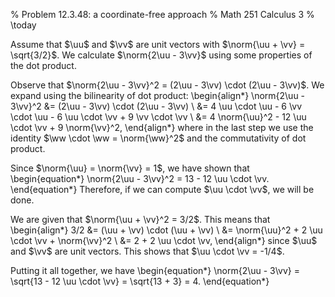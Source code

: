 % Problem 12.3.48: a coordinate-free approach
% Math 251 Calculus 3
% \today

Assume that $\uu$ and $\vv$ are unit vectors with $\norm{\uu + \vv} = \sqrt{3/2}$. We calculate $\norm{2\uu - 3\vv}$ using some properties of the dot product.

Observe that $\norm{2\uu - 3\vv}^2 = (2\uu - 3\vv) \cdot (2\uu - 3\vv)$. We expand using the bilinearity of dot product:
\begin{align*}
    \norm{2\uu - 3\vv}^2 &= (2\uu - 3\vv) \cdot (2\uu - 3\vv) \\
         &= 4 \uu \cdot \uu - 6 \vv \cdot \uu - 6 \uu \cdot \vv + 9 \vv \cdot \vv \\
         &= 4 \norm{\uu}^2 - 12 \uu \cdot \vv + 9 \norm{\vv}^2,
\end{align*}
where in the last step we use the identity $\ww \cdot \ww = \norm{\ww}^2$ and the commutativity of dot product.

Since $\norm{\uu} = \norm{\vv} = 1$, we have shown that
\begin{equation*}
    \norm{2\uu - 3\vv}^2 = 13 - 12 \uu \cdot \vv.
\end{equation*}
Therefore, if we can compute $\uu \cdot \vv$, we will be done.

We are given that $\norm{\uu + \vv}^2 = 3/2$. This means that
\begin{align*}
3/2 &= (\uu + \vv) \cdot (\uu + \vv) \\
    &= \norm{\uu}^2 + 2 \uu \cdot \vv + \norm{\vv}^2 \\
    &= 2 + 2 \uu \cdot \vv, 
\end{align*}
since $\uu$ and $\vv$ are unit vectors. This shows that $\uu \cdot \vv = -1/4$.

Putting it all together, we have
\begin{equation*}
    \norm{2\uu - 3\vv} = \sqrt{13 - 12 \uu \cdot \vv} = \sqrt{13 + 3} = 4.
\end{equation*}